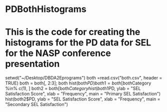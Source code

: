 # PDBothHistograms
# This is the code for creating the histograms for the PD data for SEL for the NASP conference presentation
setwd("~/Desktop/DBDA2Eprograms")
both =read.csv("both.csv", header = TRUE)
both = both[, 2:3]; both
hist(both$PD)
both1 = both[both$Category %in% c(1), ]
both2 = both[both$Category %in% c(2), ]
hist(both1$PD, ylab = "SEL Satisfaction Score", xlab = "Frequency", main = "Primary SEL Satisfaction")
hist(both2$PD, ylab = "SEL Satisfaction Score", xlab = "Frequency", main = "Secondary SEL Satisfaction")


